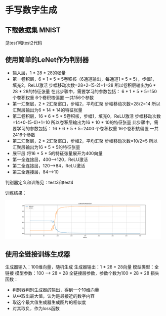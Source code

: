 # 手写数字生成

## 下载数据集 MNIST

见test1和test2代码

## 使用简单的LeNet作为判别器

* 输入层，1 * 28 * 28的张量
* 第一卷积层，6 * 1 * 5 * 5卷积核（6通道输出，每通道1 * 5 * 5），步幅1，填充2，ReLU激活
  步幅移动次数=28+2-(5-2)+1=28
  所以卷积层输出为6 * 28 * 28的特征张量
  在此步骤中，需要学习的参数包括：
  6 * 1 * 5 * 5=150 个卷积权重
  6个卷积核偏置
  一共156个参数
* 第一汇聚层，2 * 2汇聚窗口，步幅2，平均汇聚
  步幅移动次数=28/2=14
  所以汇聚层输出为6 * 14 * 14的特征张量
* 第二卷积层，16 * 6 * 5 * 5卷积核，步幅1，填充0，ReLU激活
  步幅移动次数=14+0-(5-0)+1=10
  所以卷积层输出为16 * 10 * 10的特征张量
  此步骤中，需要学习的参数包括：
  16 * 6 * 5 * 5=2400 个卷积权重
  16个卷积核偏置
  一共2416个参数
* 第二汇聚层，2 * 2汇聚窗口，步幅2，平均汇聚
  步幅移动次数=10/2=5
  所以汇聚层输出为16 * 5 * 5的特征张量
* 展平层 将16 * 5 * 5的特征张量展开为400向量
* 第一全连接层，400-->120，ReLU激活
* 第二全连接层，120-->84，ReLU激活
* 第三全连接层，84-->10

判别器定义和训练见：test3和test4

训练结果：

![LeNetGPUModelDef.png](ReadMePic%2FLeNetGPUModelDef.png)

## 使用全链接训练生成器

生成器输入：100维向量，随机生成
生成器输出：1 * 28 * 28向量
模型类型：全链接
模型参数：100 --> 28 * 28 全链接层参数，参数个数为100 * 28 * 28
损失函数：
  * 判别器判别生成器的输出，得到一个10维向量
  * 从中取出最大值，认为是最接近的数字内容
  * 取这个最大值生成器生成图片的相似度
  * 对其取负，作为loss函数